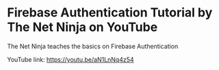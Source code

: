 # Firebase Authentication Tutorial by The Net Ninja on YouTube

The Net Ninja teaches the basics on Firebase Authentication

YouTube link: https://youtu.be/aN1LnNq4z54